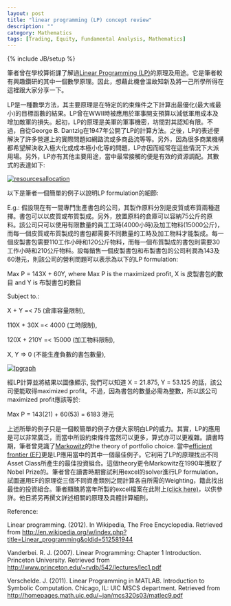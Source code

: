 ```yaml
---
layout: post
title: "linear programming (LP) concept review"
description: ""
category: Mathematics
tags: [Trading, Equity, Fundamental Analysis, Mathematics]
---
```

{% include JB/setup %}

筆者曾在學校算術課了解過[Linear Programming (LP)](http://en.wikipedia.org/wiki/Linear_programming)的原理及用途。它是筆者較有興趣鑽研的其中一個數學原理。因此，想藉此機會溫故知新及將一己所學所得在這裡跟大家分享一下。

LP是一種數學方法，其主要原理是在特定的約束條件之下計算出最優化(最大彧最小)的目標函數的結果。LP曾在WWII時被應用於軍事開支預算以減低軍用成本及增加敵軍的損失。起初，LP的原理是美軍的軍事機密，坊間對其認知有限。不過，自從George B. Dantzig在1947年公開了LP的計算方法。之後，LP的表述便解決了許多營運上的實際問題如網路流或多商品流等等。另外，因為很多商業機構都希望解決收入極大化或成本極小化等的問題，LP亦因而經常在這些情況下大派用場。另外，LP亦有其他主要用途，當中最常接觸的便是有效的資源調配。其數式的表達如下:

[![resourcesallocation](http://ryancheng.s3.amazonaws.com/Linear%20Programming/resourcesallocatelpmathexpress.png)](http://www.princeton.edu/~rvdb/542/lectures/lec1.pdf)

以下是筆者一個簡單的例子以說明LP formulation的細節:

E.g.:
假設現在有一間專門生產書包的公司，其製作原料分別是皮質或布質兩種選擇。書包可以以皮質或布質製成。另外，放置原料的倉庫可以容納75公斤的原料。該公司只可以使用有限數量的員工工時(4000小時)及加工物料(15000公斤)，而每一個皮質或布質製成的書包都需要不同數量的工時及加工物料才能製成。每一個皮製書包需要110工作小時和120公斤物料，而每一個布質製成的書包則需要30工作小時和210公斤物料。設每銷售一個皮製書包和布製書包的公司利潤為143及60港元，則該公司的營利問題可以表示為以下的LP formulation:

Max P = 143X + 60Y, where Max P is the maximized profit, X is 皮製書包的數目 and Y is 布製書包的數目

Subject to.:

X + Y =< 75  		(倉庫容量限制),

110X + 30X =< 4000	(工時限制),

120X + 210Y =< 15000	(加工物料限制),

X, Y => 0			(不能生產負數的書包數量),

[![lpgraph](http://ryancheng.s3.amazonaws.com/Linear%20Programming/lpgraph.png)](http://homepages.math.uic.edu/~jan/mcs320s03/matlec9.pdf)

經LP計算並將結果以圖像顯示, 我們可以知道 X = 21.875, Y = 53.125 的話，該公司便能取得maximized profit。不過，因為書包的數量必需為整數，所以該公司maximized profit應該等於:

Max P = 143(21) + 60(53) = 6183 港元

上述所舉的例子只是一個較簡單的例子方便大家明白LP的威力。其實，LP的應用是可以非常廣泛，而當中所設約束條件當然可以更多，算式亦可以更複雜。讀書時期，筆者曾見識了[Markowitz]( http://en.wikipedia.org/wiki/Harry_Markowitz)的the theory of portfolio choice. 當中[efficient frontier (EF)]( http://en.wikipedia.org/wiki/Modern_portfolio_theory)更是LP應用當中的其中一個最佳例子。它利用了LP的原理找出不同Asset Class所產生的最佳投資組合。這個theory更令Markowitz在1990年獲取了Nobel Prize的。筆者曾在讀書時期嘗試利用excel的solver進行LP formulation，試圖運用EF的原理從三個不同資產類別之間計算各自所需的Weighting，籍此找出最佳的投資組合。筆者顯醜將當年所製的excel檔案在此附上[(click here)]( http://ryancheng.s3.amazonaws.com/Linear%20Programming/MPT.xls)，以供參詳。他日將另再撰文詳述相關的原理及具體計算細則。

Reference:

Linear programming. (2012). In Wikipedia, The Free Encyclopedia. Retrieved from http://en.wikipedia.org/w/index.php?title=Linear_programming&oldid=512581944

Vanderbei. R. J. (2007). Linear Programming: Chapter 1 Introduction. Princeton University. Retrieved from http://www.princeton.edu/~rvdb/542/lectures/lec1.pdf

Verschelde. J. (2011). Linear Programming in MATLAB. Introduction to Symbolic Computation. Chicago, IL: UIC MSCS department. Retrieved from http://homepages.math.uic.edu/~jan/mcs320s03/matlec9.pdf

